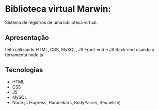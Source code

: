 # Biblioteca virtual Marwin:
Sistema de registros de uma biblioteca virtual.

## Apresentação
feito utilizando HTML, CSS, MySQL, JS Front-end e JS Back-end usando a ferramenta node.js

## Tecnologias
* HTML
* CSS
* JS
* MySQL
* Node.js (Express, Handlebars, BodyParser, Sequelize)

